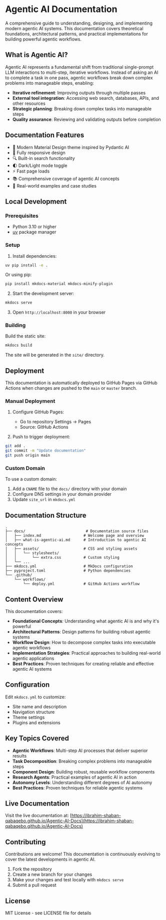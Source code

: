 # Agentic AI Documentation

A comprehensive guide to understanding, designing, and implementing modern agentic AI systems. This documentation covers theoretical foundations, architectural patterns, and practical implementations for building powerful agentic workflows.

## What is Agentic AI?

Agentic AI represents a fundamental shift from traditional single-prompt LLM interactions to multi-step, iterative workflows. Instead of asking an AI to complete a task in one pass, agentic workflows break down complex problems into manageable steps, enabling:

- **Iterative refinement**: Improving outputs through multiple passes
- **External tool integration**: Accessing web search, databases, APIs, and other resources
- **Strategic planning**: Breaking down complex tasks into manageable steps
- **Quality assurance**: Reviewing and validating outputs before completion

## Documentation Features

- 🎨 Modern Material Design theme inspired by Pydantic AI
- 📱 Fully responsive design
- 🔍 Built-in search functionality
- 🌓 Dark/Light mode toggle
- ⚡ Fast page loads
- 📚 Comprehensive coverage of agentic AI concepts
- 🚀 Real-world examples and case studies

## Local Development

### Prerequisites

- Python 3.10 or higher
- [uv](https://github.com/astral-sh/uv) package manager

### Setup

1. Install dependencies:

```bash
uv pip install -e .
```

Or using pip:

```bash
pip install mkdocs-material mkdocs-minify-plugin
```

2. Start the development server:

```bash
mkdocs serve
```

3. Open `http://localhost:8000` in your browser

### Building

Build the static site:

```bash
mkdocs build
```

The site will be generated in the `site/` directory.

## Deployment

This documentation is automatically deployed to GitHub Pages via GitHub Actions when changes are pushed to the `main` or `master` branch.

### Manual Deployment

1. Configure GitHub Pages:
   - Go to repository Settings → Pages
   - Source: GitHub Actions

2. Push to trigger deployment:

```bash
git add .
git commit -m "Update documentation"
git push origin main
```

### Custom Domain

To use a custom domain:

1. Add a `CNAME` file to the `docs/` directory with your domain
2. Configure DNS settings in your domain provider
3. Update `site_url` in `mkdocs.yml`

## Documentation Structure

```
.
├── docs/                           # Documentation source files
│   ├── index.md                   # Welcome page and overview
│   ├── what-is-agentic-ai.md      # Introduction to agentic AI concepts
│   ├── assets/                    # CSS and styling assets
│   │   └── stylesheets/
│   │       └── extra.css          # Custom styling
│   └── ...
├── mkdocs.yml                     # MkDocs configuration
├── pyproject.toml                 # Python dependencies
└── .github/
    └── workflows/
        └── deploy.yml             # GitHub Actions workflow
```

## Content Overview

This documentation covers:

- **Foundational Concepts**: Understanding what agentic AI is and why it's powerful
- **Architectural Patterns**: Design patterns for building robust agentic systems
- **Workflow Design**: How to decompose complex tasks into executable agentic workflows
- **Implementation Strategies**: Practical approaches to building real-world agentic applications
- **Best Practices**: Proven techniques for creating reliable and effective agentic AI systems

## Configuration

Edit `mkdocs.yml` to customize:

- Site name and description
- Navigation structure
- Theme settings
- Plugins and extensions

## Key Topics Covered

- **Agentic Workflows**: Multi-step AI processes that deliver superior results
- **Task Decomposition**: Breaking complex problems into manageable steps
- **Component Design**: Building robust, reusable workflow components
- **Research Agents**: Practical examples of agentic AI in action
- **Autonomy Levels**: Understanding different degrees of AI autonomy
- **Best Practices**: Proven techniques for reliable agentic systems

## Live Documentation

Visit the live documentation at: [https://ibrahim-shaban-qabaqebo.github.io/Agentic-AI-Docs](https://ibrahim-shaban-qabaqebo.github.io/Agentic-AI-Docs)

## Contributing

Contributions are welcome! This documentation is continuously evolving to cover the latest developments in agentic AI.

1. Fork the repository
2. Create a new branch for your changes
3. Make your changes and test locally with `mkdocs serve`
4. Submit a pull request

## License

MIT License - see LICENSE file for details
